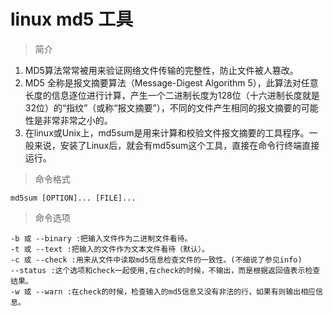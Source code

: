 # linux md5 工具
> 简介

1. MD5算法常常被用来验证网络文件传输的完整性，防止文件被人篡改。
2. MD5 全称是报文摘要算法（Message-Digest Algorithm 5），此算法对任意长度的信息逐位进行计算，产生一个二进制长度为128位（十六进制长度就是32位）的“指纹”（或称“报文摘要”），不同的文件产生相同的报文摘要的可能性是非常非常之小的。
3. 在linux或Unix上，md5sum是用来计算和校验文件报文摘要的工具程序。一般来说，安装了Linux后，就会有md5sum这个工具，直接在命令行终端直接运行。

> 命令格式
```
md5sum [OPTION]... [FILE]...
```

> 命令选项

```
-b 或 --binary :把输入文件作为二进制文件看待。
-t 或 --text :把输入的文件作为文本文件看待（默认）。
-c 或 --check :用来从文件中读取md5信息检查文件的一致性。(不细说了参见info)
--status :这个选项和check一起使用,在check的时候，不输出，而是根据返回值表示检查结果。
-w 或 --warn :在check的时候，检查输入的md5信息又没有非法的行，如果有则输出相应信息。
```
